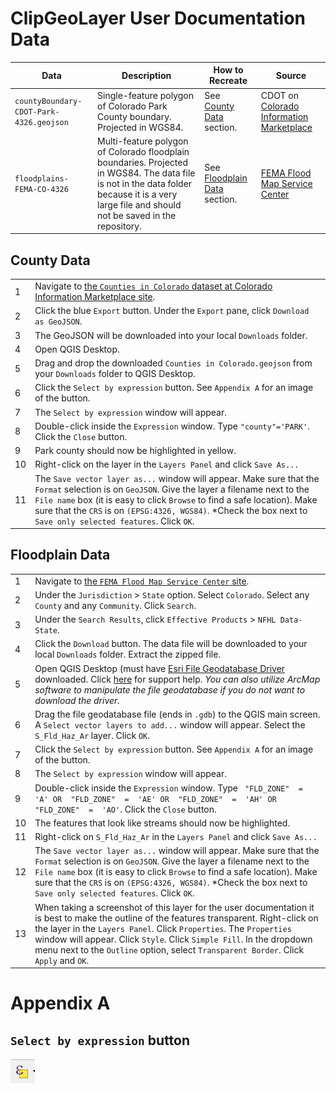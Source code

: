 
# ClipGeoLayer User Documentation Data

|Data|Description|How to Recreate|Source|
|----|------|-----|----|
|`countyBoundary-CDOT-Park-4326.geojson`|Single-feature polygon of Colorado Park County boundary. Projected in WGS84.|See [County Data](#county-data) section.|CDOT on [Colorado Information Marketplace](https://data.colorado.gov/Transportation/Counties-in-Colorado/67vn-ijga)|
|`floodplains-FEMA-CO-4326`|Multi-feature polygon of Colorado floodplain boundaries. Projected in WGS84. The data file is not in the data folder because it is a very large file and should not be saved in the repository.|See [Floodplain Data](#floodplain-data) section.|[FEMA Flood Map Service Center](https://msc.fema.gov/portal/advanceSearch#searchresultsanchor)|

## County Data

|  |  |
|---|---|
|1| Navigate to [the `Counties in Colorado` dataset at Colorado Information Marketplace site](https://data.colorado.gov/Transportation/Counties-in-Colorado/67vn-ijga).|
|2| Click the blue `Export` button. Under the `Export` pane, click `Download as GeoJSON`.|
|3| The GeoJSON will be downloaded into your local `Downloads` folder.|
|4| Open QGIS Desktop.|
|5| Drag and drop the downloaded `Counties in Colorado.geojson` from your `Downloads` folder to QGIS Desktop.|
|6| Click the `Select by expression` button. See `Appendix A` for an image of the button.|
|7| The `Select by expression` window will appear.|
|8| Double-click inside the `Expression` window. Type `"county"='PARK'`. Click the `Close` button.|
|9| Park county should now be highlighted in yellow.|
|10| Right-click on the layer in the `Layers Panel` and click `Save As...`|
|11| The `Save vector layer as...` window will appear. Make sure that the `Format` selection is on `GeoJSON`. Give the layer a filename next to the `File name` box (it is easy to click `Browse` to find a safe location). Make sure that the `CRS` is on `(EPSG:4326, WGS84)`. *Check the box next to `Save only selected features`. Click `OK`.|


## Floodplain Data

|  |  |
|---|---|
|1| Navigate to [the `FEMA Flood Map Service Center` site](https://msc.fema.gov/portal/advanceSearch#searchresultsanchor).|
|2| Under the `Jurisdiction` > `State` option. Select `Colorado`. Select any `County` and any `Community`. Click `Search`.|
|3| Under the `Search Results`, click `Effective Products` > `NFHL Data-State`.|
|4| Click the `Download` button. The data file will be downloaded to your local `Downloads` folder. Extract the zipped file.|
|5| Open QGIS Desktop (must have [Esri File Geodatabase Driver](http://www.gdal.org/drv_filegdb.html) downloaded. Click [here](https://gis.stackexchange.com/questions/26285/file-geodatabase-gdb-support-in-qgis) for support help. *You can also utilize ArcMap software to manipulate the file geodatabase if you do not want to download the driver.*|
|6| Drag the file geodatabase file (ends in `.gdb`) to the QGIS main screen. A `Select vector layers to add...` window will appear. Select the `S_Fld_Haz_Ar` layer. Click `OK`.|
|7| Click the `Select by expression` button. See `Appendix A` for an image of the button.|
|8| The `Select by expression` window will appear.|
|9| Double-click inside the `Expression` window. Type ` "FLD_ZONE"  =  'A' OR  "FLD_ZONE"  =  'AE' OR  "FLD_ZONE"  =  'AH' OR  "FLD_ZONE"  =  'AO'`. Click the `Close` button.|
|10| The features that look like streams should now be highlighted.|
|11| Right-click on `S_Fld_Haz_Ar` in the `Layers Panel` and click `Save As...`|
|12| The `Save vector layer as...` window will appear. Make sure that the `Format` selection is on `GeoJSON`. Give the layer a filename next to the `File name` box (it is easy to click `Browse` to find a safe location). Make sure that the `CRS` is on `(EPSG:4326, WGS84)`. *Check the box next to `Save only selected features`. Click `OK`.|
|13| When taking a screenshot of this layer for the user documentation it is best to make the outline of the features transparent. Right-click on the layer in the `Layers Panel`. Click `Properties`. The `Properties` window will appear. Click `Style`. Click `Simple Fill`. In the dropdown menu next to the `Outline` option, select `Transparent Border`. Click `Apply` and `OK`.|

# Appendix A

## `Select by expression` button
![select_by_expression](../images/QGIS-selectByExpression-btn.png)
